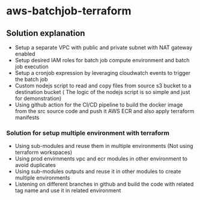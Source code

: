 # aws-batchjob-terraform

## Solution explanation

* Setup a separate VPC with public and private subnet with NAT gateway enabled
* Setup desired IAM roles for batch job compute environment and batch job execution
* Setup a cronjob expression by leveraging cloudwatch events to trigger the batch job
* Custom nodejs script to read and copy files from source s3 bucket to a destination bucket ( The logic of the nodejs script is so simple and just for demonstration)
* Using github action for the CI/CD pipeline to build the docker image from the src source code and push it AWS ECR and also apply terraform manifests

### Solution for setup multiple environment with terraform

* Using sub-modules and reuse them in multiple environments (Not using terraform workspaces)
* Using prod envirnments vpc and ecr modules in other environment to avoid duplicates
* Using sub-modules outputs and reuse it in other modules to create multiple environments
* Listening on different branches in github and build the code with related tag name and use it in related environment